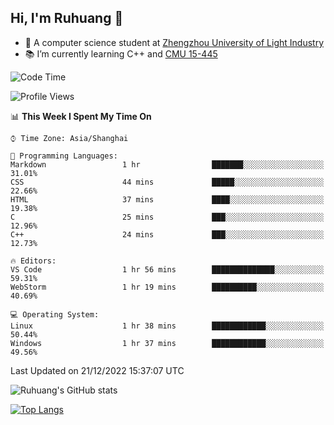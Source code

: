 ## Hi, I'm Ruhuang 👋

- :school: A computer science student at [Zhengzhou University of Light Industry](http://www.zzuli.edu.cn/)
- :books: I’m currently learning C++ and [CMU 15-445](https://15445.courses.cs.cmu.edu/fall2022/)

<!--START_SECTION:waka-->
![Code Time](http://img.shields.io/badge/Code%20Time-26%20hrs%201%20min-blue)

![Profile Views](http://img.shields.io/badge/Profile%20Views-1-blue)

📊 **This Week I Spent My Time On** 

```text
⌚︎ Time Zone: Asia/Shanghai

💬 Programming Languages: 
Markdown                 1 hr                ███████░░░░░░░░░░░░░░░░░░   31.01% 
CSS                      44 mins             █████░░░░░░░░░░░░░░░░░░░░   22.66% 
HTML                     37 mins             ████░░░░░░░░░░░░░░░░░░░░░   19.38% 
C                        25 mins             ███░░░░░░░░░░░░░░░░░░░░░░   12.96% 
C++                      24 mins             ███░░░░░░░░░░░░░░░░░░░░░░   12.73%

🔥 Editors: 
VS Code                  1 hr 56 mins        ██████████████░░░░░░░░░░░   59.31% 
WebStorm                 1 hr 19 mins        ██████████░░░░░░░░░░░░░░░   40.69%

💻 Operating System: 
Linux                    1 hr 38 mins        ████████████░░░░░░░░░░░░░   50.44% 
Windows                  1 hr 37 mins        ████████████░░░░░░░░░░░░░   49.56%

```


 Last Updated on 21/12/2022 15:37:07 UTC
<!--END_SECTION:waka-->

![Ruhuang's GitHub stats](https://github-readme-stats.vercel.app/api?username=ruhuang2001&count_private=true&hide_title=true&show_icons=true&theme=vue)

[![Top Langs](https://github-readme-stats.vercel.app/api/top-langs/?username=ruhuang2001&layout=compact)](https://github.com/anuraghazra/github-readme-stats)
